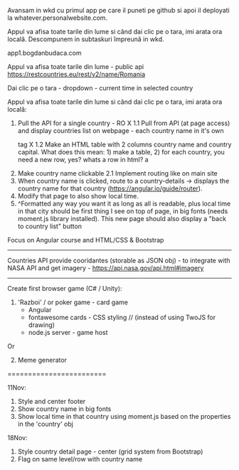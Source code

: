 Avansam in wkd cu primul app pe care il puneti pe github si apoi il deployati la whatever.personalwebsite.com.

Appul va afisa toate tarile din lume si când dai clic pe o tara, imi arata ora locală. Descompunem in subtaskuri împreună in wkd.

app1.bogdanbudaca.com

Appul va afisa toate tarile din lume - public api https://restcountries.eu/rest/v2/name/Romania

Dai clic pe o tara - dropdown - current time in selected country






Appul va afisa toate tarile din lume si când dai clic pe o tara, imi arata ora locală:

1. Pull the API for a single country - RO X
1.1 Pull from API (at page access) and display countries list on webpage - each country name in it's own <p> tag X
1.2 Make an HTML  table with 2 columns country name and country capital. What does this mean: 1) make a table, 2) for each country, you need a new row, yes? whats a row in html? a <tr>
2. Make country name clickable
2.1 Implement routing like on main site
3. When country name is clicked, route to a country-details -> displays the country name for that country (https://angular.io/guide/router).
4. Modify that page to also show local time.
5. ^Formatted any way you want it as long as all is readable, plus local time in that city should be first thing I see on top of page, in big fonts  (needs moment.js library installed). This new page should also display a "back to country list" button

Focus on Angular course and HTML/CSS & Bootstrap

------------------------

Countries API provide cooridantes (storable as JSON obj) - to integrate with NASA API and get imagery - https://api.nasa.gov/api.html#imagery 

-------------------------

Create first browser game (C# / Unity):

1. 'Razboi' / or poker game - card game
    - Angular
    - fontawesome cards - CSS styling // (instead of using TwoJS for drawing)
    - node.js server - game host

Or

2. Meme generator


========================

11Nov:

1. Style and center footer
2. Show country name in big fonts
3. Show local time in that country using moment.js based on the properties in the 'country' obj

18Nov:

1. Style country detail page - center (grid system from Bootstrap)
2. Flag on same level/row with country name

